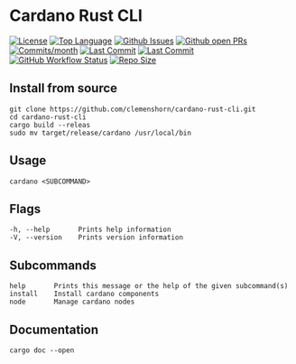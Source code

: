 # Cardano Rust CLI

[![License](https://img.shields.io/github/license/clemenshorn/cardano-rust-cli?style=flat)](https://github.com/clemenshorn/cardano-rust-cli/blob/master/LICENSE)
[![Top Language](https://img.shields.io/github/languages/top/clemenshorn/cardano-rust-cli?style=flat)](https://github.com/clemenshorn/cardano-rust-cli)
[![Github Issues](https://img.shields.io/github/issues-raw/clemenshorn/cardano-rust-cli?style=flat)](https://github.com/clemenshorn/cardano-rust-cli/issues)
[![Github open PRs](https://img.shields.io/github/issues-pr-raw/clemenshorn/cardano-rust-cli?style=flat)](https://github.com/clemenshorn/cardano-rust-cli/pulls)
[![Commits/month](https://img.shields.io/github/commit-activity/m/clemenshorn/cardano-rust-cli?style=flat)](https://github.com/clemenshorn/cardano-rust-cli/graphs/commit-activity)
[![Last Commit](https://img.shields.io/github/last-commit/clemenshorn/cardano-rust-cli?style=flat)](https://github.com/clemenshorn/cardano-rust-cli/graphs/commit-activity)
[![Last Commit](https://img.shields.io/github/last-commit/clemenshorn/cardano-rust-cli?style=flat)](https://github.com/clemenshorn/cardano-rust-cli/graphs/commit-activity)
[![GitHub Workflow Status](https://img.shields.io/github/workflow/status/clemenshorn/cardano-rust-cli/cardano-rust-cli?label=cardano-rust-cli&logo=github&style=flat)](https://github.com/clemenshorn/cardano-rust-cli/actions?query=workflow:cardano-rust-cli)
[![Repo Size](https://img.shields.io/github/repo-size/clemenshorn/cardano-rust-cli?style=flat)](https://github.com/clemenshorn/cardano-rust-cli)

## Install from source

    git clone https://github.com/clemenshorn/cardano-rust-cli.git
    cd cardano-rust-cli
    cargo build --releas
    sudo mv target/release/cardano /usr/local/bin

## Usage

    cardano <SUBCOMMAND>

## Flags

    -h, --help       Prints help information
    -V, --version    Prints version information

## Subcommands

    help       Prints this message or the help of the given subcommand(s)
    install    Install cardano components
    node       Manage cardano nodes

## Documentation

    cargo doc --open
